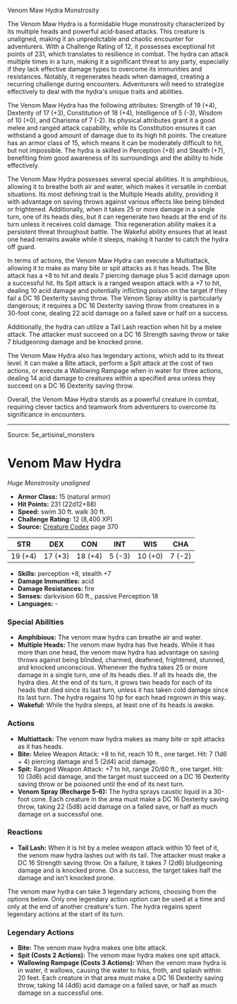 <MonsterName/>Venom Maw Hydra</MonsterName>
<CreatureType/>Monstrosity</CreatureType>

<summary>The Venom Maw Hydra is a formidable Huge monstrosity characterized by its multiple heads and powerful acid-based attacks. This creature is unaligned, making it an unpredictable and chaotic encounter for adventurers. With a Challenge Rating of 12, it possesses exceptional hit points of 231, which translates to resilience in combat. The hydra can attack multiple times in a turn, making it a significant threat to any party, especially if they lack effective damage types to overcome its immunities and resistances. Notably, it regenerates heads when damaged, creating a recurring challenge during encounters. Adventurers will need to strategize effectively to deal with the hydra's unique traits and abilities.</summary>

<detail>

The Venom Maw Hydra has the following attributes: Strength of 19 (+4), Dexterity of 17 (+3), Constitution of 18 (+4), Intelligence of 5 (-3), Wisdom of 10 (+0), and Charisma of 7 (-2). Its physical attributes grant it a good melee and ranged attack capability, while its Constitution ensures it can withstand a good amount of damage due to its high hit points. The creature has an armor class of 15, which means it can be moderately difficult to hit, but not impossible. The hydra is skilled in Perception (+8) and Stealth (+7), benefiting from good awareness of its surroundings and the ability to hide effectively.

The Venom Maw Hydra possesses several special abilities. It is amphibious, allowing it to breathe both air and water, which makes it versatile in combat situations. Its most defining trait is the Multiple Heads ability, providing it with advantage on saving throws against various effects like being blinded or frightened. Additionally, when it takes 25 or more damage in a single turn, one of its heads dies, but it can regenerate two heads at the end of its turn unless it receives cold damage. This regeneration ability makes it a persistent threat throughout battle. The Wakeful ability ensures that at least one head remains awake while it sleeps, making it harder to catch the hydra off guard.

In terms of actions, the Venom Maw Hydra can execute a Multiattack, allowing it to make as many bite or spit attacks as it has heads. The Bite attack has a +8 to hit and deals 7 piercing damage plus 5 acid damage upon a successful hit. Its Spit attack is a ranged weapon attack with a +7 to hit, dealing 10 acid damage and potentially inflicting poison on the target if they fail a DC 16 Dexterity saving throw. The Venom Spray ability is particularly dangerous; it requires a DC 16 Dexterity saving throw from creatures in a 30-foot cone, dealing 22 acid damage on a failed save or half on a success. 

Additionally, the hydra can utilize a Tail Lash reaction when hit by a melee attack. The attacker must succeed on a DC 16 Strength saving throw or take 7 bludgeoning damage and be knocked prone. 

The Venom Maw Hydra also has legendary actions, which add to its threat level. It can make a Bite attack, perform a Spit attack at the cost of two actions, or execute a Wallowing Rampage when in water for three actions, dealing 14 acid damage to creatures within a specified area unless they succeed on a DC 16 Dexterity saving throw.

Overall, the Venom Maw Hydra stands as a powerful creature in combat, requiring clever tactics and teamwork from adventurers to overcome its significance in encounters.</detail>



---

Source: 5e_artisinal_monsters

# Venom Maw Hydra

*Huge* *Monstrosity* *unaligned*

- **Armor Class:** 15 (natural armor)
- **Hit Points:** 231 (22d12+88)
- **Speed:** swim 30 ft. walk 30 ft.
- **Challenge Rating:** 12 (8,400 XP)
- **Source:** [Creature Codex](https://koboldpress.com/kpstore/product/creature-codex-for-5th-edition-dnd) page 370

| STR | DEX | CON | INT | WIS | CHA |
| --- | --- | --- | --- | --- | --- |
| 19 (+4) | 17 (+3) | 18 (+4) | 5 (-3) | 10 (+0) | 7 (-2) |

- **Skills:** perception +8, stealth +7
- **Damage Immunities:** acid
- **Damage Resistances:** fire
- **Senses:** darkvision 60 ft., passive Perception 18
- **Languages:** -

### Special Abilities

- **Amphibious:** The venom maw hydra can breathe air and water.
- **Multiple Heads:** The venom maw hydra has five heads. While it has more than one head, the venom maw hydra has advantage on saving throws against being blinded, charmed, deafened, frightened, stunned, and knocked unconscious. Whenever the hydra takes 25 or more damage in a single turn, one of its heads dies. If all its heads die, the hydra dies. At the end of its turn, it grows two heads for each of its heads that died since its last turn, unless it has taken cold damage since its last turn. The hydra regains 10 hp for each head regrown in this way.
- **Wakeful:** While the hydra sleeps, at least one of its heads is awake.

### Actions

- **Multiattack:** The venom maw hydra makes as many bite or spit attacks as it has heads.
- **Bite:** Melee Weapon Attack: +8 to hit, reach 10 ft., one target. Hit: 7 (1d6 + 4) piercing damage and 5 (2d4) acid damage.
- **Spit:** Ranged Weapon Attack: +7 to hit, range 20/60 ft., one target. Hit: 10 (3d6) acid damage, and the target must succeed on a DC 16 Dexterity saving throw or be poisoned until the end of its next turn.
- **Venom Spray (Recharge 5-6):** The hydra sprays caustic liquid in a 30-foot cone. Each creature in the area must make a DC 16 Dexterity saving throw, taking 22 (5d8) acid damage on a failed save, or half as much damage on a successful one.

### Reactions

- **Tail Lash:** When it is hit by a melee weapon attack within 10 feet of it, the venom maw hydra lashes out with its tail. The attacker must make a DC 16 Strength saving throw. On a failure, it takes 7 (2d6) bludgeoning damage and is knocked prone. On a success, the target takes half the damage and isn't knocked prone.

The venom maw hydra can take 3 legendary actions, choosing from the options below. Only one legendary action option can be used at a time and only at the end of another creature's turn. The hydra regains spent legendary actions at the start of its turn.

### Legendary Actions

- **Bite:** The venom maw hydra makes one bite attack.
- **Spit (Costs 2 Actions):** The venom maw hydra makes one spit attack.
- **Wallowing Rampage (Costs 3 Actions):** When the venom maw hydra is in water, it wallows, causing the water to hiss, froth, and splash within 20 feet. Each creature in that area must make a DC 16 Dexterity saving throw, taking 14 (4d6) acid damage on a failed save, or half as much damage on a successful one.


